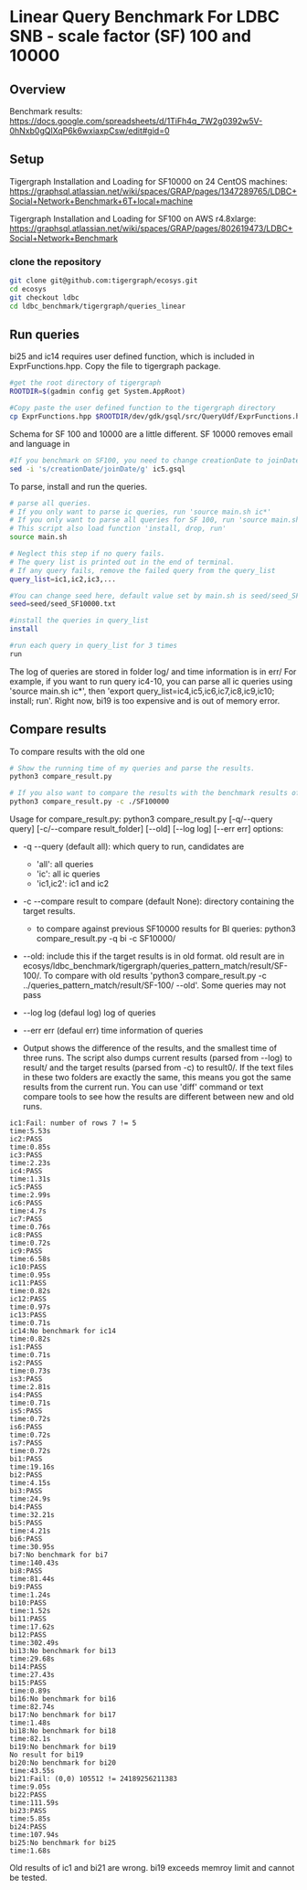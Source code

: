 # Linear Query Benchmark For LDBC SNB - scale factor (SF) 100 and 10000
## Overview
Benchmark results: 
https://docs.google.com/spreadsheets/d/1TiFh4q_7W2g0392w5V-0hNxb0gQlXqP6k6wxiaxpCsw/edit#gid=0 

## Setup
Tigergraph Installation and Loading for SF10000 on 24 CentOS machines: 
https://graphsql.atlassian.net/wiki/spaces/GRAP/pages/1347289765/LDBC+Social+Network+Benchmark+6T+local+machine

Tigergraph Installation and Loading for SF100 on AWS r4.8xlarge: 
https://graphsql.atlassian.net/wiki/spaces/GRAP/pages/802619473/LDBC+Social+Network+Benchmark

### clone the repository 
```bash
git clone git@github.com:tigergraph/ecosys.git
cd ecosys
git checkout ldbc
cd ldbc_benchmark/tigergraph/queries_linear
```

## Run queries
bi25 and ic14 requires user defined function, which is included in ExprFunctions.hpp. Copy the file to tigergraph package.
```bash
#get the root directory of tigergraph
ROOTDIR=$(gadmin config get System.AppRoot)

#Copy paste the user defined function to the tigergraph directory
cp ExprFunctions.hpp $ROOTDIR/dev/gdk/gsql/src/QueryUdf/ExprFunctions.hpp
```

Schema for SF 100 and 10000 are a little different. SF 10000 removes email and language in 
```bash
#If you benchmark on SF100, you need to change creationDate to joinDate in ic5.gsql
sed -i 's/creationDate/joinDate/g' ic5.gsql
```

To parse, install and run the queries. 
```bash
# parse all queries. 
# If you only want to parse ic queries, run 'source main.sh ic*'
# If you only want to parse all queries for SF 100, run 'source main.sh * 100'
# This script also load function 'install, drop, run' 
source main.sh

# Neglect this step if no query fails.
# The query list is printed out in the end of terminal. 
# If any query fails, remove the failed query from the query_list 
query_list=ic1,ic2,ic3,...

#You can change seed here, default value set by main.sh is seed/seed_SF10000.txt
seed=seed/seed_SF10000.txt

#install the queries in query_list
install

#run each query in query_list for 3 times
run
```
The log of queries are stored in folder log/ and time information is in err/ 
For example, if you want to run query ic4-10, you can parse all ic queries using 'source main.sh ic*', then 'export query_list=ic4,ic5,ic6,ic7,ic8,ic9,ic10; install; run'. 
Right now, bi19 is too expensive and is out of memory error. 

## Compare results
To compare results with the old one
```bash
# Show the running time of my queries and parse the results.
python3 compare_result.py 

# If you also want to compare the results with the benchmark results of SF10000
python3 compare_result.py -c ./SF100000 
```
Usage for compare_result.py:
  python3 compare_result.py [-q/--query query] [-c/--compare result_folder] [--old] [--log log] [--err err]
  options:
* -q --query (default all): which query to run, candidates are
  * 'all': all queries
  * 'ic': all ic queries
  * 'ic1,ic2': ic1 and ic2
* -c --compare result to compare (default None): directory containing the target results.
  * to compare against previous SF10000 results for BI queries: python3 compare_result.py -q bi -c SF10000/  
* --old: include this if the target results is in old format. old  result are in ecosys/ldbc_benchmark/tigergraph/queries_pattern_match/result/SF-100/. To compare with old results 'python3 compare_result.py -c ../queries_pattern_match/result/SF-100/ --old'. Some queries may not pass 
* --log log (defaul log) log of queries
* --err err (defaul err) time information of queries

* Output shows the difference of the results, and the smallest time of three runs. The script also dumps current results (parsed from --log) to result/ and the target results (parsed from -c) to result0/. If the text files in these two folders are exactly the same, this means you got the same results from the current run. You can use 'diff' command or text compare tools to see how the results are different between new and old runs.
```
ic1:Fail: number of rows 7 != 5
time:5.53s
ic2:PASS
time:0.85s
ic3:PASS
time:2.23s
ic4:PASS
time:1.31s
ic5:PASS
time:2.99s
ic6:PASS
time:4.7s
ic7:PASS
time:0.76s
ic8:PASS
time:0.72s
ic9:PASS
time:6.58s
ic10:PASS
time:0.95s
ic11:PASS
time:0.82s
ic12:PASS
time:0.97s
ic13:PASS
time:0.71s
ic14:No benchmark for ic14
time:0.82s
is1:PASS
time:0.71s
is2:PASS
time:0.73s
is3:PASS
time:2.81s
is4:PASS
time:0.71s
is5:PASS
time:0.72s
is6:PASS
time:0.72s
is7:PASS
time:0.72s
bi1:PASS
time:19.16s
bi2:PASS
time:4.15s
bi3:PASS
time:24.9s
bi4:PASS
time:32.21s
bi5:PASS
time:4.21s
bi6:PASS
time:30.95s
bi7:No benchmark for bi7
time:140.43s
bi8:PASS
time:81.44s
bi9:PASS
time:1.24s
bi10:PASS
time:1.52s
bi11:PASS
time:17.62s
bi12:PASS
time:302.49s
bi13:No benchmark for bi13
time:29.68s
bi14:PASS
time:27.43s
bi15:PASS
time:0.89s
bi16:No benchmark for bi16
time:82.74s
bi17:No benchmark for bi17
time:1.48s
bi18:No benchmark for bi18
time:82.1s
bi19:No benchmark for bi19
No result for bi19
bi20:No benchmark for bi20
time:43.55s
bi21:Fail: (0,0) 105512 != 24189256211383
time:9.05s
bi22:PASS
time:111.59s
bi23:PASS
time:5.85s
bi24:PASS
time:107.94s
bi25:No benchmark for bi25
time:1.68s
```
Old results of ic1 and bi21 are wrong.  bi19 exceeds memroy limit and cannot be tested.